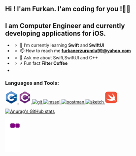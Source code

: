 ﻿
## Hi ! I'am Furkan. I'am coding for you !🙋‍♂️

 ## I am Computer Engineer and currently developing applications for iOS. 

 - -   🌱  I’m currently learning  **Swift** and **SwiftUI**
 - -  📫  How to reach me  **[furkanerzurumlu99@yahoo.com](mailto:furkanerzurumlu99@yahoo.com)**
- -    💬  Ask me about Swift,SwiftUI and C++
- - ⚡  Fun fact  **Filter Coffee**  
- 
<h3 align="left">Languages and Tools:</h3>
<p align="left"> <a href="https://www.w3schools.com/cpp/" target="_blank" rel="noreferrer"> <img src="https://raw.githubusercontent.com/devicons/devicon/master/icons/cplusplus/cplusplus-original.svg" alt="cplusplus" width="40" height="40"/> </a> <a href="https://www.w3schools.com/cs/" target="_blank" rel="noreferrer"> <img src="https://raw.githubusercontent.com/devicons/devicon/master/icons/csharp/csharp-original.svg" alt="csharp" width="40" height="40"/> </a> <a href="https://git-scm.com/" target="_blank" rel="noreferrer"> <img src="https://www.vectorlogo.zone/logos/git-scm/git-scm-icon.svg" alt="git" width="40" height="40"/> </a> <a href="https://www.microsoft.com/en-us/sql-server" target="_blank" rel="noreferrer"> <img src="https://www.svgrepo.com/show/303229/microsoft-sql-server-logo.svg" alt="mssql" width="40" height="40"/> </a> <a href="https://postman.com" target="_blank" rel="noreferrer"> <img src="https://www.vectorlogo.zone/logos/getpostman/getpostman-icon.svg" alt="postman" width="40" height="40"/> </a> <a href="https://www.sketch.com/" target="_blank" rel="noreferrer"> <img src="https://www.vectorlogo.zone/logos/sketchapp/sketchapp-icon.svg" alt="sketch" width="40" height="40"/> </a> <a href="https://developer.apple.com/swift/" target="_blank" rel="noreferrer"> <img src="https://raw.githubusercontent.com/devicons/devicon/master/icons/swift/swift-original.svg" alt="swift" width="40" height="40"/> </a> </p>




[![Anurag's GitHub stats](https://github-readme-stats.vercel.app/api?username=furkanerzurumlu)](https://github.com/anuraghazra/github-readme-stats)

![snake gif](https://github.com/furkanerzurumlu/furkanerzurumlu/blob/output/github-contribution-grid-snake.gif)
